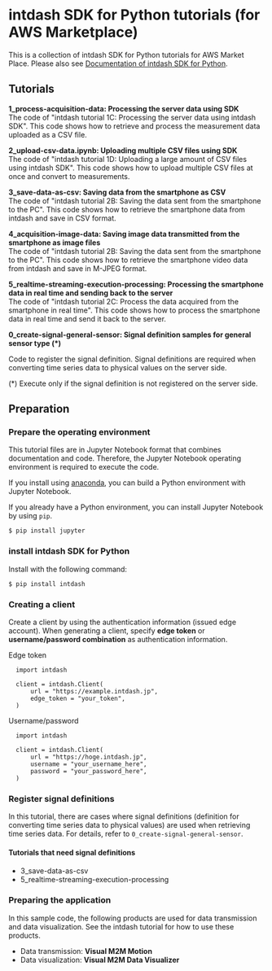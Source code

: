 # intdash SDK for Python tutorials (for AWS Marketplace)

This is a collection of intdash SDK for Python tutorials for AWS Market Place. Please also see [Documentation of intdash SDK for Python](https://docs.intdash.jp/sdk/python/latest/en).

## Tutorials

**1_process-acquisition-data: Processing the server data using SDK**  
The code of "intdash tutorial 1C: Processing the server data using intdash SDK". This code shows how to retrieve and process the measurement data uploaded as a CSV file.

**2_upload-csv-data.ipynb: Uploading multiple CSV files using SDK**  
The code of "intdash tutorial 1D: Uploading a large amount of CSV files using intdash SDK". This code shows how to upload multiple CSV files at once and convert to measurements.

**3_save-data-as-csv: Saving data from the smartphone as CSV**  
The code of "intdash tutorial 2B: Saving the data sent from the smartphone to the PC". This code shows how to retrieve the smartphone data from intdash and save in CSV format.

**4_acquisition-image-data: Saving image data transmitted from the smartphone as image files**  
The code of "intdash tutorial 2B: Saving the data sent from the smartphone to the PC". This code shows how to retrieve the smartphone video data from intdash and save in M-JPEG format.

**5_realtime-streaming-execution-processing: Processing the smartphone data in real time and sending back to the server**  
The code of "intdash tutorial 2C: Process the data acquired from the smartphone in real time". This code shows how to process the smartphone data in real time and send it back to the server.

**0_create-signal-general-sensor: Signal definition samples for general sensor type (\*)**  

Code to register the signal definition. Signal definitions are required when converting time series data to physical values on the server side.  

(\*)  Execute only if the signal definition is not registered on the server side.  

## Preparation 

### Prepare the operating environment

This tutorial files are in Jupyter Notebook format that combines documentation and code. Therefore, the Jupyter Notebook operating environment is required to execute the code.

If you install using [anaconda](https://www.anaconda.com/), you can build a Python environment with Jupyter Notebook.

If you already have a Python environment, you can install Jupyter Notebook by using `pip`.

```
$ pip install jupyter
```

### install intdash SDK for Python

Install with the following command:

```
$ pip install intdash
```

### Creating a client

Create a client by using the authentication information (issued edge account).
When generating a client, specify **edge token** or **username/password combination** as authentication information.

Edge token

```
  import intdash

  client = intdash.Client(
	  url = "https://example.intdash.jp",
	  edge_token = "your_token",
  )
```

Username/password

```
  import intdash

  client = intdash.Client(
      url = "https://hoge.intdash.jp",
      username = "your_username_here",
      password = "your_password_here",
  )
```

### Register signal definitions

In this tutorial, there are cases where signal definitions (definition for converting time series data to physical values) are used when retrieving time series data. For details, refer to `0_create-signal-general-sensor`.

#### Tutorials that need signal definitions

* 3_save-data-as-csv
* 5_realtime-streaming-execution-processing

### Preparing the application

In this sample code, the following products are used for data transmission and data visualization. See the intdash tutorial for how to use these products.

- Data transmission: **Visual M2M Motion**
- Data visualization: **Visual M2M Data Visualizer**

